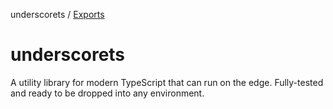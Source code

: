 underscorets / [Exports](modules.md)

# underscorets

A utility library for modern TypeScript that can run on the edge. Fully-tested and ready to be dropped into any environment.
